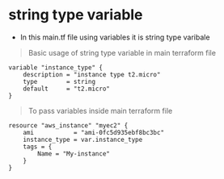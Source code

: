 # string type variable 
* In this main.tf file using variables it is string type varibale 

> Basic usage of string type variable in main terraform file  

    variable "instance_type" {
        description = "instance type t2.micro"
        type        = string
        default     = "t2.micro"
    }

> To pass variables inside main terraform file

    resource "aws_instance" "myec2" {
        ami           = "ami-0fc5d935ebf8bc3bc"
        instance_type = var.instance_type
        tags = {
            Name = "My-instance"
        }
    }

